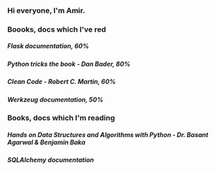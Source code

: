 ### Hi everyone, I'm Amir.
### Boooks, docs which I've red
##### Flask documentation, 60%
##### Python tricks the book - Dan Bader, 80%
##### Clean Code - Robert C. Martin, 60%
##### Werkzeug documentation, 50%
### Books, docs which I'm reading
##### Hands on Data Structures and Algorithms with Python - Dr. Basant Agarwal & Benjamin Baka
##### SQLAlchemy documentation
